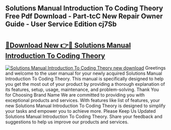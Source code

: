 ## Solutions Manual Introduction To Coding Theory Free Pdf Download - Part-tcC New Repair Owner Guide - User Service Edition cj7Sb

# <h2><a href="http://bc47944.oget.top/?id=Solutions+Manual+Introduction+To+Coding+Theory">🔗Download New 👉🔴 Solutions Manual Introduction To Coding Theory</a></h2>

[![Solutions Manual Introduction To Coding Theory new download](https://i.imgur.com/5g1atiW.png)](http://bc47944.oget.top/?id=Solutions+Manual+Introduction+To+Coding+Theory)
Greetings and welcome to the user manual for your newly acquired Solutions Manual Introduction To Coding Theory. This manual is specifically designed to help you get the most out of your product by providing a thorough explanation of its features, setup, usage, maintenance, and problem-solving. Thank You for Choosing Brand Name We are committed to providing you with exceptional products and services. With features like list of features, your new Solutions Manual Introduction To Coding Theory is designed to simplify your tasks and empower you to achieve more. Please Keep Us Updated Solutions Manual Introduction To Coding Theory. Share your feedback and suggestions to help us improve our products and services.
